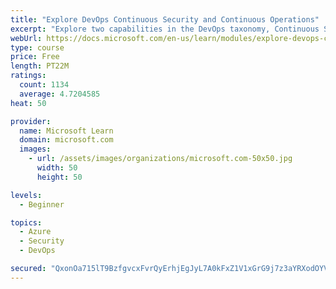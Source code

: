 ```yaml
---
title: "Explore DevOps Continuous Security and Continuous Operations"
excerpt: "Explore two capabilities in the DevOps taxonomy, Continuous Security and Continuous Operations."
webUrl: https://docs.microsoft.com/en-us/learn/modules/explore-devops-continuous-security-operations/
type: course
price: Free
length: PT22M
ratings:
  count: 1134
  average: 4.7204585
heat: 50

provider:
  name: Microsoft Learn
  domain: microsoft.com
  images:
    - url: /assets/images/organizations/microsoft.com-50x50.jpg
      width: 50
      height: 50

levels:
  - Beginner

topics:
  - Azure
  - Security
  - DevOps

secured: "QxonOa715lT9BzfgvcxFvrQyErhjEgJyL7A0kFxZ1V1xGrG9j7z3aYRXodOYV3wgEYeaBq6GXNICiCxgpCnjX2aPpFi80Ae+lPI9Xy7AbZOfUxrJhyLn+BiG7rCIu9JznLWtKg4CAvSnYOp9OvckBzxD8yciqawTnsGG2QhtKS5RK9h0gyH/X2ANEzXFixOjbmwlLs4HXqaUKEgu7rdqa0Rs3BXA5OPUao0U95FbU2ZfFda9y000TycnukrFijDvhIYlW3stJrUK/Yj8dcMTpxb41pcMXNQ7/M49uVXTFZVmGATiajP/INP4oYFUUH7Jaw7pep23jxRyeisGo3RxROpPZMQ9b3uO9UMp0AxGMvrT1VaJJnTsJkiixUy22OMrDyZH3etwfjNEGYbehhQ5swVxcBcUD4fIzC285HwLLNw=;tsJQsAtdDs2MYgGjgJvH4w=="
---
```


